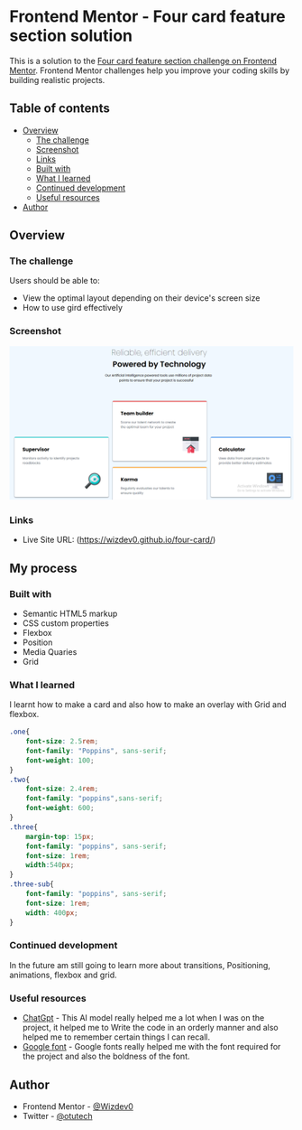 # Frontend Mentor - Four card feature section solution

This is a solution to the [Four card feature section challenge on Frontend Mentor](https://www.frontendmentor.io/challenges/four-card-feature-section-weK1eFYK). Frontend Mentor challenges help you improve your coding skills by building realistic projects.

## Table of contents

- [Overview](#overview)
  - [The challenge](#the-challenge)
  - [Screenshot](#screenshot)
  - [Links](#links)
  - [Built with](#built-with)
  - [What I learned](#what-i-learned)
  - [Continued development](#continued-development)
  - [Useful resources](#useful-resources)
- [Author](#author)


## Overview

### The challenge

Users should be able to:

- View the optimal layout depending on their device's screen size
- How to use gird effectively

### Screenshot

![Project Screenshot](/Assets/four-ss.png)


### Links

- Live Site URL: (https://wizdev0.github.io/four-card/)

## My process

### Built with

- Semantic HTML5 markup
- CSS custom properties
- Flexbox
- Position
- Media Quaries
- Grid

### What I learned

I learnt how to make a card and also how to make an overlay with Grid and flexbox.

```css
.one{
    font-size: 2.5rem;
    font-family: "Poppins", sans-serif;
    font-weight: 100;
}
.two{
    font-size: 2.4rem;
    font-family: "poppins",sans-serif;
    font-weight: 600;
}
.three{
    margin-top: 15px;
    font-family: "poppins", sans-serif;
    font-size: 1rem;
    width:540px;
}
.three-sub{
    font-family: "poppins", sans-serif;
    font-size: 1rem;
    width: 400px;
}
```


### Continued development
In the future am still going to learn more about transitions, Positioning, animations, flexbox and grid.

### Useful resources

- [ChatGpt](https://chat.openai.com) - This AI model really helped me a lot when I was on the project, it helped me to Write the code in an orderly manner and also helped me to remember certain things I can recall.
- [Google font](https://fonts.google.com) - Google fonts really helped me with the font required for the project and also the boldness of the font.


## Author

- Frontend Mentor - [@Wizdev0](https://www.frontendmentor.io/profile/Wizdev0)
- Twitter - [@otutech](https://www.twitter.com/otutech)


